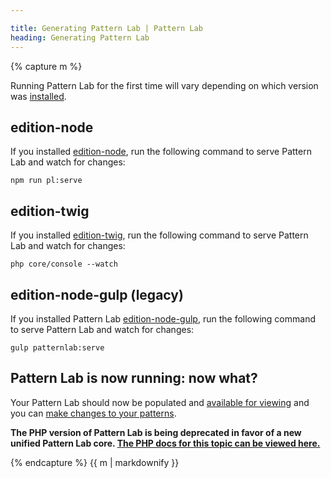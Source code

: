 ```yaml
---

title: Generating Pattern Lab | Pattern Lab
heading: Generating Pattern Lab
---
```


{% capture m %}

Running Pattern Lab for the first time will vary depending on which version was [installed](/docs/installation.html). 

## edition-node
If you installed [edition-node](https://github.com/pattern-lab/edition-node), run the following command to serve Pattern Lab and watch for changes:

```
npm run pl:serve
```

## edition-twig
If you installed [edition-twig](https://github.com/pattern-lab/edition-php-twig-standard), run the following command to serve Pattern Lab and watch for changes:

```
php core/console --watch
```


## edition-node-gulp (legacy)
If you installed Pattern Lab [edition-node-gulp](https://github.com/pattern-lab/edition-node-gulp), run the following command to serve Pattern Lab and watch for changes:

```
gulp patternlab:serve
```

## Pattern Lab is now running: now what?
Your Pattern Lab should now be populated and [available for viewing](/docs/viewing-patterns.html#node) and you can [make changes to your patterns](/docs/editing-source-files.html).

<strong>The PHP version of Pattern Lab is being deprecated in favor of a new unified Pattern Lab core. <a href='./php/generating-pattern-lab'>The PHP docs for this topic can be viewed here.</a></strong>

{% endcapture %}
{{ m | markdownify }}
